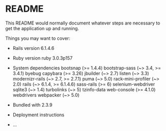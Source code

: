 # README

This README would normally document whatever steps are necessary to get the
application up and running.

Things you may want to cover:

- Rails version
  6.1.4.6
- Ruby version
  ruby 3.0.3p157
- System dependencies
  bootsnap (>= 1.4.4)
  bootstrap-sass (~> 3.4, >= 3.4.1)
  byebug
  capybara (>= 3.26)
  jbuilder (~> 2.7)
  listen (~> 3.3)
  modernizr-rails (~> 2.7, >= 2.7.1)
  puma (~> 5.0)
  rack-mini-profiler (~> 2.0)
  rails (~> 6.1.4, >= 6.1.4.6)
  sass-rails (>= 6)
  selenium-webdriver
  sqlite3 (~> 1.4)
  turbolinks (~> 5)
  tzinfo-data
  web-console (>= 4.1.0)
  webdrivers
  webpacker (~> 5.0)

- Bundled with
  2.3.9
- Deployment instructions

- ...
